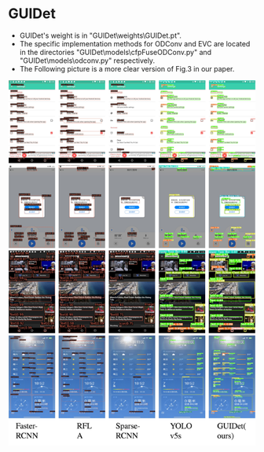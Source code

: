 # GUIDet

* GUIDet's weight is in "GUIDet\weights\GUIDet.pt".
* The specific implementation methods for ODConv and EVC are located in the directories "GUIDet\models\cfpFuseODConv.py" and "GUIDet\models\odconv.py" respectively.
* The Following picture is a more clear version of Fig.3 in our paper.

![image](https://github.com/CapMoon/GUIDet/blob/main/performance.jpg)
